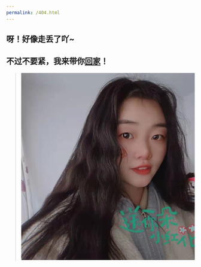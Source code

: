 ```yaml
---
permalink: /404.html
---
```


## 呀！好像走丢了吖~
## 不过不要紧，我来带你[回家](http://chaweiye.github.io "回到梦的起点")！
>![薇薇](img/album/weiwei.jpg "WeiWei")
